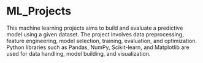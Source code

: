 # ML_Projects

This machine learning projects aims to build and evaluate a predictive model using a given dataset. The project involves data preprocessing, feature engineering, model selection, training, evaluation, and optimization. Python libraries such as Pandas, NumPy, Scikit-learn, and Matplotlib are used for data handling, model building, and visualization.


